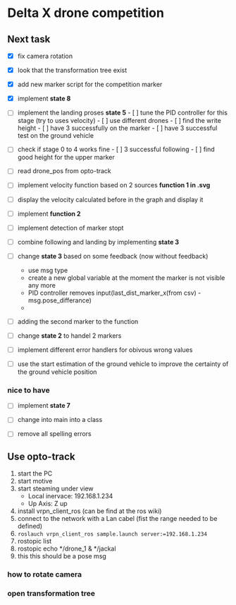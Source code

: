 # Delta X drone competition

## Next task

- [x] fix camera rotation
- [x] look that the transformation tree exist
- [x] add new marker script for the competition marker 
- [x] implement **state 8**

- [ ] implement the landing proses **state 5** 
      - [ ] tune the PID controller for this stage (try to uses velocity) 
      - [ ] use different drones
      - [ ] find the write height
      - [ ] have 3 successfully on the marker 
      - [ ] have 3 successful test on the ground vehicle

- [ ] check if stage 0 to 4 works fine
      - [ ] 3 successful following
      - [ ] find good height for the upper marker

- [ ] read drone_pos from opto-track
- [ ] implement velocity function based on 2 sources **function 1 in .svg**
- [ ] display the velocity calculated before in the graph and display it
- [ ] implement **function 2**
- [ ] implement detection of marker stopt 
- [ ] combine following and landing by implementing  **state 3**
- [ ] change **state 3** based on some feedback (now without feedback) 
    - use msg type 
    - create a new global variable at the moment the marker is not visible any more
    - PID controller removes input(last_dist_marker_x(from csv) - msg.pose_differance)  
    - 
- [ ] adding the second marker to the function
- [ ] change **state 2** to handel 2 markers
- [ ] implement different error handlers for obivous wrong values
- [ ] use the start estimation of the ground vehicle to improve the certainty of the ground vehicle position

### nice to have
- [ ] implement **state 7**
- [ ] change into main into a class
- [ ] remove all spelling errors


## Use opto-track 

1. start the PC
2. start motive
3. start steaming under view 
	- Local inervace: 192.168.1.234
	- Up Axis:  Z up
4. install vrpn_client_ros (can be find at the ros wiki)
5. connect to the network with a Lan cabel (fist the range needed to be defined)
5. `roslauch vrpn_client_ros sample.launch server:=192.168.1.234`
6. rostopic list 
7. rostopic echo \*/drone_1 & \*/jackal
8. this this should be a pose msg


### how to rotate camera


### open transformation tree
